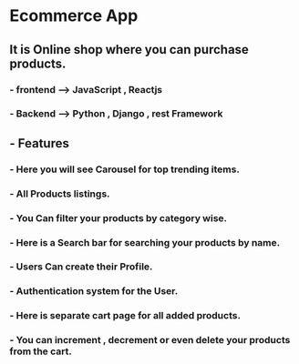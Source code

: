 # Ecommerce App
## It is Online shop where you can purchase products.
### - frontend --> JavaScript , Reactjs
### - Backend  --> Python , Django , rest Framework 

##  - Features
### - Here you will see Carousel for top trending items.
### - All Products listings.
### - You Can filter your products by category wise.
### - Here is a Search bar for searching your products by name.
### - Users Can create their Profile.
### - Authentication system for the User.
### - Here is separate cart page for all added products.
### - You can increment , decrement or even delete your products from the cart.
